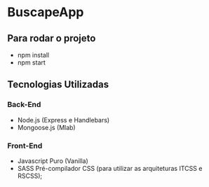 # BuscapeApp

## Para rodar o projeto
- npm install
- npm start

## Tecnologias Utilizadas
### Back-End
- Node.js (Express e Handlebars)
- Mongoose.js (Mlab)

### Front-End
- Javascript Puro (Vanilla)
- SASS Pré-compilador CSS (para utilizar as arquiteturas ITCSS e RSCSS);